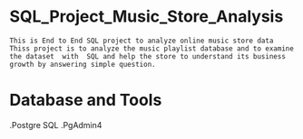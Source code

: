 # SQL_Project_Music_Store_Analysis
    This is End to End SQL project to analyze online music store data
    Thiss project is to analyze the music playlist database and to examine the dataset  with  SQL and help the store to understand its business growth by answering simple question.
# Database and Tools
 .Postgre SQL
 .PgAdmin4

